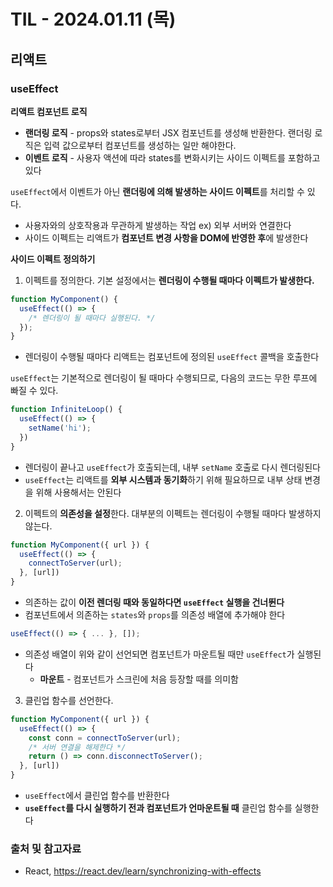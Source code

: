 # TIL - 2024.01.11 (목)
## 리액트

### useEffect
**리액트 컴포넌트 로직**
- **랜더링 로직** - props와 states로부터 JSX 컴포넌트를 생성해 반환한다. 랜더링 로직은 입력 값으로부터 컴포넌트를 생성하는 일만 해야한다. 
- **이벤트 로직** - 사용자 액션에 따라 states를 변화시키는 사이드 이펙트를 포함하고 있다

`useEffect`에서 이벤트가 아닌 **랜더링에 의해 발생하는 사이드 이펙트**를 처리할 수 있다.
- 사용자와의 상호작용과 무관하게 발생하는 작업 ex) 외부 서버와 연결한다 
- 사이드 이펙트는 리액트가 **컴포넌트 변경 사항을 DOM에 반영한 후**에 발생한다

**사이드 이펙트 정의하기**
1. 이펙트를 정의한다. 기본 설정에서는 **렌더링이 수행될 때마다 이펙트가 발생한다.**

```typescript
function MyComponent() {
  useEffect(() => {
    /* 렌더링이 될 때마다 실행된다. */
  });
}
```
- 렌더링이 수행될 때마다 리액트는 컴포넌트에 정의된 `useEffect` 콜백을 호출한다

`useEffect`는 기본적으로 렌더링이 될 때마다 수행되므로, 다음의 코드는 무한 루프에 빠질 수 있다.
```typescript
function InfiniteLoop() {
  useEffect(() => {
    setName('hi');
  })
}
```
- 렌더링이 끝나고 `useEffect`가 호출되는데, 내부 `setName` 호출로 다시 렌더링된다
- `useEffect`는 리액트를 **외부 시스템과 동기화**하기 위해 필요하므로 내부 상태 변경을 위해 사용해서는 안된다

2. 이펙트의 **의존성을 설정**한다. 대부분의 이펙트는 렌더링이 수행될 때마다 발생하지 않는다.
```typescript
function MyComponent({ url }) {
  useEffect(() => {
    connectToServer(url);
  }, [url])
}
```
- 의존하는 값이 **이전 렌더링 때와 동일하다면 `useEffect` 실행을 건너뛴다**
- 컴포넌트에서 의존하는 `states`와 `props`를 의존성 배열에 추가해야 한다

```typescript
useEffect(() => { ... }, []);
```
- 의존성 배열이 위와 같이 선언되면 컴포넌트가 마운트될 때만 `useEffect`가 실행된다
  - **마운트** - 컴포넌트가 스크린에 처음 등장할 때를 의미함

3. 클린업 함수를 선언한다. 
```typescript
function MyComponent({ url }) {
  useEffect(() => {
    const conn = connectToServer(url);
    /* 서버 연결을 해제한다 */
    return () => conn.disconnectToServer();
  }, [url])
}
```
- `useEffect`에서 클린업 함수를 반환한다
- **`useEffect`를 다시 실행하기 전과 컴포넌트가 언마운트될 때** 클린업 함수를 실행한다


### 출처 및 참고자료
- React, https://react.dev/learn/synchronizing-with-effects


